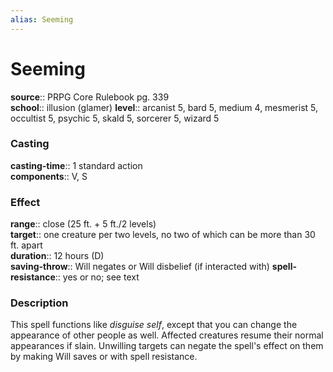 ```yaml
---
alias: Seeming
---
```


# Seeming 

**source**:: PRPG Core Rulebook pg. 339  
**school**:: illusion (glamer)
**level**:: arcanist 5, bard 5, medium 4, mesmerist 5, occultist 5, psychic 5, skald 5, sorcerer 5, wizard 5

### Casting 

**casting-time**:: 1 standard action  
**components**:: V, S

### Effect 

**range**:: close (25 ft. + 5 ft./2 levels)  
**target**:: one creature per two levels, no two of which can be more than 30 ft. apart  
**duration**:: 12 hours (D)  
**saving-throw**:: Will negates or Will disbelief (if interacted with)
**spell-resistance**:: yes or no; see text

### Description 

This spell functions like *disguise self*, except that you can change the appearance of other people as well. Affected creatures resume their normal appearances if slain. Unwilling targets can negate the spell's effect on them by making Will saves or with spell resistance.
